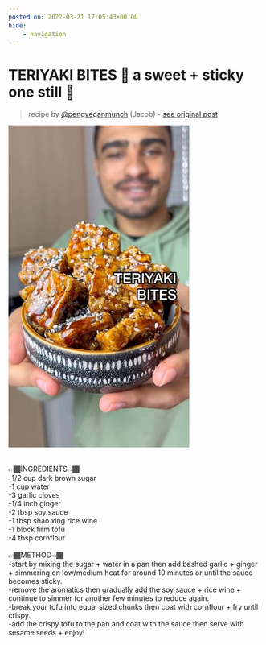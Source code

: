 ```yaml
---
posted on: 2022-03-21 17:05:43+00:00
hide:
    - navigation
---
```


# TERIYAKI BITES 🥡 a sweet + sticky one still 👀  

> recipe by [@pengveganmunch](https://www.instagram.com/pengveganmunch/) 
(Jacob) - [see original post](https://instagram.com/p/CbX6Q4RKaB2)

![](../img/pengveganmunch_21-03-2022_1703.png)

\
👉🏾INGREDIENTS👈🏾\
-1/2 cup dark brown sugar\
-1 cup water\
-3 garlic cloves\
-1/4 inch ginger\
-2 tbsp soy sauce\
-1 tbsp shao xing rice wine\
-1 block firm tofu\
-4 tbsp cornflour \
\
👉🏾METHOD👈🏾\
-start by mixing the sugar + water in a pan then add bashed garlic + ginger + simmering on low/medium heat for around 10 minutes or until the sauce becomes sticky.\
-remove the aromatics then gradually add the soy sauce + rice wine + continue to simmer for another few minutes to reduce again.\
-break your tofu into equal sized chunks then coat with cornflour + fry until crispy.\
-add the crispy tofu to the pan and coat with the sauce then serve with sesame seeds + enjoy! 
